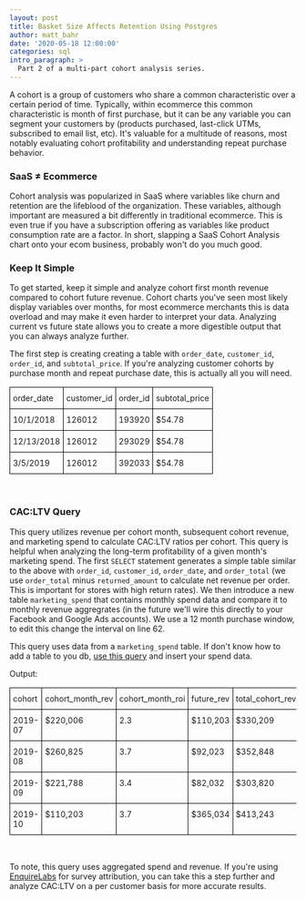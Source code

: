 ```yaml
---
layout: post
title: Basket Size Affects Retention Using Postgres
author: matt_bahr
date: '2020-05-18 12:00:00'
categories: sql
intro_paragraph: >
  Part 2 of a multi-part cohort analysis series.
---
```

A cohort is a group of customers who share a common characteristic over a certain period of time. Typically, within ecommerce this common characteristic is month of first purchase, but it can be any variable you can segment your customers by (products purchased, last-click UTMs, subscribed to email list, etc). It's valuable for a multitude of reasons, most notably evaluating cohort profitability and understanding repeat purchase behavior.

### SaaS &#8800; Ecommerce
Cohort analysis was popularized in SaaS where variables like churn and retention are the lifeblood of the organization. These variables, although important are measured a bit differently in traditional ecommerce. This is even true if you have a subscription offering as variables like product consumption rate are a factor. In short, slapping a SaaS Cohort Analysis chart onto your ecom business, probably won't do you much good. 

### Keep It Simple
To get started, keep it simple and analyze cohort first month revenue compared to cohort future revenue. Cohort charts you've seen most likely display variables over months, for most ecommerce merchants this is data overload and may make it even harder to interpret your data. Analyzing current vs future state allows you to create a more digestible output that you can always analyze further.

The first step is creating creating a table with `order_date`, `customer_id`, `order_id`, and `subtotal_price`. If you're analyzing customer cohorts by purchase month and repeat purchase date, this is actually all you will need. 

<style type="text/css">
.tg  {border-collapse:collapse;border-spacing:0;}
.tg td{border-color:black;border-style:solid;border-width:1px;font-size:14px;
  overflow:hidden;padding:10px 5px;word-break:normal;}
.tg th{border-color:black;border-style:solid;border-width:1px;font-size:14px;
  font-weight:normal;overflow:hidden;padding:10px 5px;word-break:normal;}
.tg .tg-0lax{text-align:left;vertical-align:top}
</style>
<table class="tg">
  <tr>
    <th class="tg-0lax">order_date</th>
    <th class="tg-0lax">customer_id</th>
    <th class="tg-0lax">order_id</th>
    <th class="tg-0lax">subtotal_price</th>
  </tr>
  <tr>
    <td class="tg-0lax">10/1/2018</td>
    <td class="tg-0lax">126012</td>
    <td class="tg-0lax">193920</td>
    <td class="tg-0lax">$54.78</td>
  </tr>
  <tr>
    <td class="tg-0lax">12/13/2018</td>
    <td class="tg-0lax">126012</td>
    <td class="tg-0lax">293029</td>
    <td class="tg-0lax">$54.78</td>
  </tr>
  <tr>
    <td class="tg-0lax">3/5/2019</td>
    <td class="tg-0lax">126012</td>
    <td class="tg-0lax">392033</td>
    <td class="tg-0lax">$54.78</td>
  </tr>
</table><br>

### CAC:LTV Query

This query utilizes revenue per cohort month, subsequent cohort revenue, and marketing spend to calculate CAC:LTV ratios per cohort. This query is helpful when analyzing the long-term profitability of a given month's marketing spend. The first `SELECT` statement generates a simple table similar to the above with `order_id`, `customer_id`, `order_date`, and `order_total` (we use `order_total` minus `returned_amount` to calculate net revenue per order. This is important for stores with high return rates). We then introduce a new table `marketing_spend` that contains monthly spend data and compare it to monthly revenue aggregrates (in the future we'll wire this directly to your Facebook and Google Ads accounts). We use a 12 month purchase window, to edit this change the interval on line 62.

<script src="https://gist.github.com/mattrbahr/3fc73ca5de224062eb7a0012f7f1ebe0.js"></script>

This query uses data from a `marketing_spend` table. If don't know how to add a table to you db, [use this query](https://gist.github.com/mattrbahr/8f4a2bdd5dcdbe93343b15c6a01647d7) and insert your spend data. 

Output:
<style type="text/css">
.tg  {border-collapse:collapse;border-spacing:0;}
.tg td{border-color:black;border-style:solid;border-width:1px;font-size:14px;
  overflow:hidden;padding:10px 5px;word-break:normal;}
.tg th{border-color:black;border-style:solid;border-width:1px;font-size:14px;
  font-weight:normal;overflow:hidden;padding:10px 5px;word-break:normal;}
.tg .tg-0lax{text-align:left;vertical-align:top}
</style>
<table class="tg">
  <tr>
    <th class="tg-0lax">cohort</th>
    <th class="tg-0lax">cohort_month_rev</th>
    <th class="tg-0lax">cohort_month_roi</th>
    <th class="tg-0lax">future_rev</th>
    <th class="tg-0lax">total_cohort_rev</th>
    <th class="tg-0lax">12_month_roi</th>
  </tr>
  <tr>
    <td class="tg-0lax">2019-07</td>
    <td class="tg-0lax">$220,006</td>
    <td class="tg-0lax">2.3</td>
    <td class="tg-0lax">$110,203</td>
    <td class="tg-0lax">$330,209</td>
    <td class="tg-0lax">6.1</td>
  </tr>
  <tr>
    <td class="tg-0lax">2019-08</td>
    <td class="tg-0lax">$260,825</td>
    <td class="tg-0lax">3.7</td>
    <td class="tg-0lax">$92,023</td>
    <td class="tg-0lax">$352,848</td>
    <td class="tg-0lax">5.2</td>
  </tr>
  <tr>
    <td class="tg-0lax">2019-09</td>
    <td class="tg-0lax">$221,788</td>
    <td class="tg-0lax">3.4</td>
    <td class="tg-0lax">$82,032</td>
    <td class="tg-0lax">$303,820</td>
    <td class="tg-0lax">4.9</td>
  </tr>
  <tr>
    <td class="tg-0lax">2019-10</td>
    <td class="tg-0lax">$110,203</td>
    <td class="tg-0lax">3.7</td>
    <td class="tg-0lax">$365,034</td>
    <td class="tg-0lax">$413,243</td>
    <td class="tg-0lax">4.2</td>
  </tr>
</table>
<br>

To note, this query uses aggregated spend and revenue. If you're using [EnquireLabs](https://enquirelabs.com) for survey attribution, you can take this a step further and analyze CAC:LTV on a per customer basis for more accurate results. 
